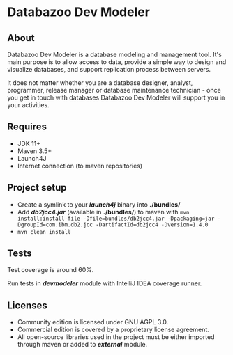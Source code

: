 # Databazoo Dev Modeler

## About

Databazoo Dev Modeler is a database modeling and management tool. It's main
purpose is to allow access to data, provide a simple way to design and visualize
databases, and support replication process between servers.

It does not matter whether you are a database designer, analyst, programmer,
release manager or database maintenance technician - once you get in touch with
databases Databazoo Dev Modeler will support you in your activities.

## Requires

- JDK 11+
- Maven 3.5+
- Launch4J
- Internet connection (to maven repositories)

## Project setup

- Create a symlink to your ***launch4j*** binary into **./bundles/**
- Add ***db2jcc4.jar*** (available in **./bundles/**) to maven with `mvn install:install-file -Dfile=bundles/db2jcc4.jar -Dpackaging=jar -DgroupId=com.ibm.db2.jcc -DartifactId=db2jcc4 -Dversion=1.4.0`
- `mvn clean install`

## Tests

Test coverage is around 60%.

Run tests in ***devmodeler*** module with IntelliJ IDEA coverage runner.

## Licenses

- Community edition is licensed under GNU AGPL 3.0.
- Commercial edition is covered by a proprietary license agreement.
- All open-source libraries used in the project must be either imported through maven or added to ***external*** module.
